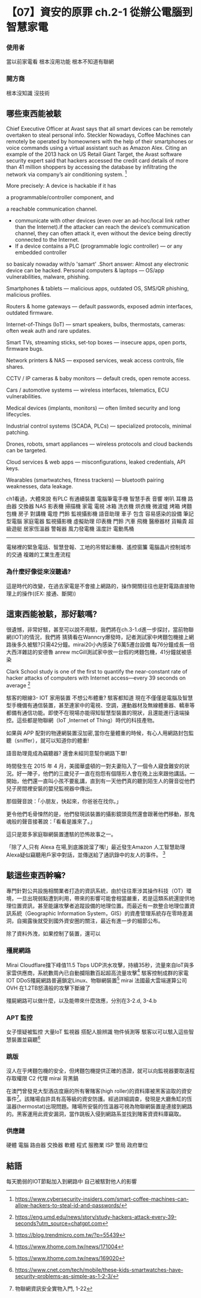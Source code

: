 # 【07】資安的原罪 ch.2-1 從辦公電腦到智慧家電

### 使用者
當以前家電看
根本沒用功能
根本不知道有聯網
### 開方商
根本沒知識 沒技術

## 哪些東西能被駭

Chief Executive Officer at Avast says that all smart devices can be remotely overtaken to steal personal info.
Steckler
Nowadays, Coffee Machines can remotely be operated by homeowners with the help of their smartphones or voice commands using a virtual assistant such as Amazon Alex.
Citing an example of the 2013 hack on US Retail Giant Target, the Avast software security expert said that hackers accessed the credit card details of more than 41 million shoppers by accessing the database by infiltrating the network via company’s air conditioning system. [^2]

More precisely: A device is hackable if it has

a programmable/controller component, and

a reachable communication channel.

- communicate with other devices (even over an ad-hoc/local link rather than the Internet).if the attacker can reach the device’s communication channel, they can often attack it, even without the device being directly connected to the Internet.
- If a device contains a PLC (programmable logic controller) — or any embedded controller

so basicaly nowaday with/o 'samart' .Short answer: Almost any electronic device can be hacked.
Personal computers & laptops — OS/app vulnerabilities, malware, phishing.

Smartphones & tablets — malicious apps, outdated OS, SMS/QR phishing, malicious profiles.

Routers & home gateways — default passwords, exposed admin interfaces, outdated firmware.

Internet-of-Things (IoT) — smart speakers, bulbs, thermostats, cameras: often weak auth and rare updates.

Smart TVs, streaming sticks, set-top boxes — insecure apps, open ports, firmware bugs.

Network printers & NAS — exposed services, weak access controls, file shares.

CCTV / IP cameras & baby monitors — default creds, open remote access.

Cars / automotive systems — wireless interfaces, telematics, ECU vulnerabilities.

Medical devices (implants, monitors) — often limited security and long lifecycles.

Industrial control systems (SCADA, PLCs) — specialized protocols, minimal patching.

Drones, robots, smart appliances — wireless protocols and cloud backends can be targeted.

Cloud services & web apps — misconfigurations, leaked credentials, API keys.

Wearables (smartwatches, fitness trackers) — bluetooth pairing weaknesses, data leakage.

ch1看過，大體來說 有PLC 有通續裝置
電腦筆電手機 
智慧手表  音響 喇叭 耳機
路由器 交換器 NAS
影表機 掃描機
家電 電視 冰箱 洗衣機 烘衣機 微波爐 烤箱 烤麵包機
房子 對講機 電燈 門鈴 監視攝影機 語音助理
車子
包含
容易感染的設備 筆記型電腦 家庭電器 監視攝影機 虛擬助理 印表機 門鈴
汽車 飛機 醫療器材
貨輪貴 超級遊艇 居家恆溫器 警報器 風力發電機 溫度計 電動馬桶
***
電梯裡的緊急電話、智慧登報、工地的吊臂起重機、遙控窗簾
電腦晶片控制城市的交通 複雜的工業生產流程


### 為什麼好像從來沒聽過?
這是時代的改變，在過去家電是不會接上網路的，操作開關往往也是對電路直接物理上的操作((EX: 接通、斷開))

## 這東西能被駭，那好駭嗎?

很遺憾，非常好駭，甚至可以說不用駭，我們將在ch.3-1.d進一步探討，當前物聯網(IOT)的情況，我們將
猜猜看在Wanncry爆發時，記者測試家中烤麵包機接上網路後多久被駭?只需42分鐘。mirai20小內感染了6萬5遷台設備 每76分鐘成長一倍
大西洋雜誌的安德魯 anrew mcGill測試家中放一台假的烤麵包機，41分鐘就被感染

Clark School study is one of the first to quantify the near-constant rate of hacker attacks of computers with Internet access—every 39 seconds on average [^7]


駭客的眼線3- IOT 家用裝置
不想公布體重? 駭客都知道
現在不僅僅是電腦及智慧型手機備有通信裝置，甚至連家中的電視、空調，運動器材及無線體重器、轎車等都備有通信功能。即使不在現場亦能得知智慧型裝置的現狀，且還能進行遠端操控。這些都是物聯網（IoT ,Internet of Thing）時代的科技產物。

如果與 APP 配對的物連網裝置沒加密,當你在量體重的時候，有心人用網路封包監聽（sniffer），就可以知道你的體重!

語音助理竟成為竊聽器? 還會未經同意幫你網路下單!

時間發生在 2015 年 4 月，美國華盛頓的一對夫妻陷入了一個令人寢食難安的狀況。好一陣子，他們的三歲兒子一直在抱怨有個隱形人會在晚上出來跟他講話。一開始，他們還一直叫小孩不要亂講，直到有一天他們真的聽到陌生人的聲音從他們兒子房間裡安裝的嬰兒監視器中傳出。

那個聲音說：「小朋友，快起來，你爸爸在找你。」

更令他們毛骨悚然的是，他們發現該裝置的攝影鏡頭竟然還會跟著他們移動，那鬼魂般的聲音接著說：「看看是誰來了。」

這只是眾多家庭聯網裝置遭駭的恐怖故事之一。

「除了人,只有 Alexa 在場,到底誰說溜了嘴!」最近發生Amazon 人工智慧助理Alexa疑似竊聽用戶家中對話，並傳送給了通訊錄中的友人的事件。 [^4]

## 駭這些東西幹嘛?

專門針對公共設施相關業者打造的資訊系統，由於往往牽涉其操作科技（OT）環境，一旦出現弱點遭到利用，帶來的影響可能會相當嚴重，若是這類系統還提供地理位置資訊，甚至能讓攻擊者追蹤設備的地理位置。而最近有一款整合地理位置資訊系統（Geographic Information System，GIS）的資產管理系統存在零時差漏洞，自揭露後就受到國外資安圈的關注，最近有進一步的細節公布。

除了資料外洩，如果控制了裝置，還可以

### 殭屍網路

Mirai
Cloudflare擋下峰值11.5 Tbps UDP洪水攻擊，持續35秒，流量來自IoT與多家雲供應商，系統數周內已自動攔阻數百起超高流量攻擊[^5]
駭客控制成群的家電IOT
DDoS殭屍網路普遍鎖定Linux、物聯網裝置[^6]
mirai 法國最大雲端運算公司OVH 在1.2TB怒濤般的攻擊下斷線了

殭屍網路可以做什麼，以及能帶來什麼效應，分別在3-2.d, 3-4.b

### APT 監控
女子懷疑被監控 大量IoT 監視器 搭配人臉辨識 物件偵測等
駭客以可以駭入這些智慧裝置並竊聽[^3]

### 跳版
沒人在乎烤麵包機的安全，但烤麵包機提供正確的憑證，就可以向監視器要取遠程存取權限
C2 代理
mirai 背黑鍋

在澳門曾發見大型酒店度廠的所有奢賭客(high roller)的資料庫被黑客盜取的資安事件[^1]。該賭場自許具有高等級的資安防護。經過詳細調查，發現是大廳魚缸的恆溫器(hermostat)出現問題。賭場所安裝的恆溫器可視為物聯網裝置是連接到網路的。黑客運用此資安漏洞，當作跳板入侵到網路系並找到賭客資資料庫竊取。

### 供應鏈
硬體 電腦 路由器 交換器
軟體 程式
服務業 ISP 警局 政府單位

## 結語
每天脆弱的IOT節點加入到網路中
自己被駭對他人的影響


[^1]: 物聯網資訊安全實物入門, 1-22
[^2]: https://www.cybersecurity-insiders.com/smart-coffee-machines-can-allow-hackers-to-steal-id-and-passwords/
[^3]: https://www.cnet.com/tech/mobile/these-kids-smartwatches-have-security-problems-as-simple-as-1-2-3/
[^4]: https://blog.trendmicro.com.tw/?p=55439
[^5]: https://www.ithome.com.tw/news/171004
[^6]: https://www.ithome.com.tw/news/169020
[^7]: https://eng.umd.edu/news/story/study-hackers-attack-every-39-seconds?utm_source=chatgpt.com